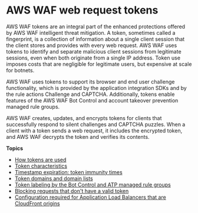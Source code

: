 # AWS WAF web request tokens<a name="waf-tokens"></a>

AWS WAF tokens are an integral part of the enhanced protections offered by AWS WAF intelligent threat mitigation\. A token, sometimes called a fingerprint, is a collection of information about a single client session that the client stores and provides with every web request\. AWS WAF uses tokens to identify and separate malicious client sessions from legitimate sessions, even when both originate from a single IP address\. Token use imposes costs that are negligible for legitimate users, but expensive at scale for botnets\. 

AWS WAF uses tokens to support its browser and end user challenge functionality, which is provided by the application integration SDKs and by the rule actions Challenge and CAPTCHA\. Additionally, tokens enable features of the AWS WAF Bot Control and account takeover prevention managed rule groups\.

AWS WAF creates, updates, and encrypts tokens for clients that successfully respond to silent challenges and CAPTCHA puzzles\. When a client with a token sends a web request, it includes the encrypted token, and AWS WAF decrypts the token and verifies its contents\. 

**Topics**
+ [How tokens are used](waf-tokens-usage.md)
+ [Token characteristics](waf-tokens-details.md)
+ [Timestamp expiration: token immunity times](waf-tokens-immunity-times.md)
+ [Token domains and domain lists](waf-tokens-domains.md)
+ [Token labeling by the Bot Control and ATP managed rule groups](waf-tokens-labeling.md)
+ [Blocking requests that don't have a valid token](waf-tokens-block-missing-tokens.md)
+ [Configuration required for Application Load Balancers that are CloudFront origins](waf-tokens-with-alb-and-cf.md)